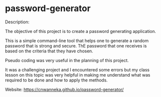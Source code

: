 # password-generator
Description:

The objective of this project is to create a password generating application.

This is a simple command-line tool that helps one to generate a random password that is strong and secure. ThE password that one receives is based on the criteria that they have chosen.

Pseudo coding was very useful in the planning of this project.

It was a challenging project and I encountered some errors but my class lesson on this topic was very helpful in making me understand what was required to be done and how to apply the methods.


Website: https://cnwanneka.github.io/password-generator/
